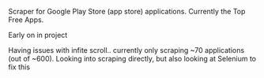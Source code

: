 Scraper for Google Play Store (app store) applications. Currently the Top Free Apps.

Early on in project

Having issues with infite scroll.. currently only scraping ~70 applications (out of ~600).
Looking into scraping directly, but also looking at Selenium to fix this
